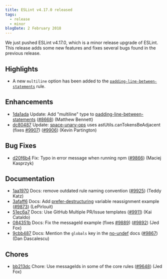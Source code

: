 ```yaml
---
title: ESLint v4.17.0 released
tags:
  - release
  - minor
blogDate: 2 February 2018
---
```


We just pushed ESLint v4.17.0, which is a minor release upgrade of ESLint. This release adds some new features and fixes several bugs found in the previous release.


## Highlights

* A new `multiline` option has been added to the [`padding-line-between-statements`](/docs/rules/padding-line-between-statements) rule.



## Enhancements


* [1da1ada](https://github.com/eslint/eslint/commit/1da1ada) Update: Add "multiline" type to [padding-line-between-statements](/docs/rules/padding-line-between-statements) ([#8668](https://github.com/eslint/eslint/issues/8668)) (Matthew Bennett)
* [dc80487](https://github.com/eslint/eslint/commit/dc80487) Update: [space-unary-ops](/docs/rules/space-unary-ops) uses astUtils.canTokensBeAdjacent (fixes [#9907](https://github.com/eslint/eslint/issues/9907)) ([#9906](https://github.com/eslint/eslint/issues/9906)) (Kevin Partington)




## Bug Fixes


* [d20f6b4](https://github.com/eslint/eslint/commit/d20f6b4) Fix: Typo in error message when running npm ([#9866](https://github.com/eslint/eslint/issues/9866)) (Maciej Kasprzyk)




## Documentation


* [1aa1970](https://github.com/eslint/eslint/commit/1aa1970) Docs: remove outdated rule naming convention ([#9925](https://github.com/eslint/eslint/issues/9925)) (Teddy Katz)
* [3afaff6](https://github.com/eslint/eslint/commit/3afaff6) Docs: Add [prefer-destructuring](/docs/rules/prefer-destructuring) variable reassignment example ([#9873](https://github.com/eslint/eslint/issues/9873)) (LePirlouit)
* [51ec6a7](https://github.com/eslint/eslint/commit/51ec6a7) Docs: Use GitHub Multiple PR/Issue templates ([#9911](https://github.com/eslint/eslint/issues/9911)) (Kai Cataldo)
* [084351b](https://github.com/eslint/eslint/commit/084351b) Docs: Fix the messageId example (fixes [#9889](https://github.com/eslint/eslint/issues/9889)) ([#9892](https://github.com/eslint/eslint/issues/9892)) (Jed Fox)
* [9cbb487](https://github.com/eslint/eslint/commit/9cbb487) Docs: Mention the `globals` key in the [no-undef](/docs/rules/no-undef) docs ([#9867](https://github.com/eslint/eslint/issues/9867)) (Dan Dascalescu)








## Chores


* [bb213dc](https://github.com/eslint/eslint/commit/bb213dc) Chore: Use messageIds in some of the core rules ([#9648](https://github.com/eslint/eslint/issues/9648)) (Jed Fox)
